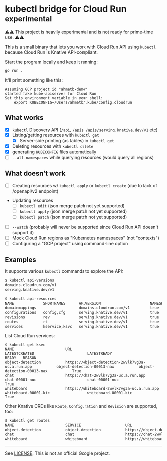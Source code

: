 # kubectl bridge for Cloud Run <sup>experimental</sup>

:warning::warning: This project is heavily experimental and is not ready for prime-time use. :warning::warning:

This is a small binary that lets you work with Cloud Run API
using `kubectl` because Cloud Run is Knative API-compliant.

Start the program locally and keep it running:

```sh
go run .
```

It'll print something like this:

```text
Assuming GCP project id "ahmetb-demo"
started fake kube-apiserver for Cloud Run
Set this environment variable in your shell:
	export KUBECONFIG=/Users/ahmetb/.kube/config.cloudrun
```

## What works

- [x] `kubectl` Discovery API (`/api`, `/apis`, `/apis/serving.knative.dev/v1` etc)
- [x] Listing/getting resources with `kubectl get`
    - [x] Server-side printing (as tables) in `kubectl get`
- [x] Deleting resources with `kubectl delete`
- [x] generating `KUBECONFIG` files automatically
- [ ] `--all-namespaces` while querying resources (would query all regions)

## What doesn’t work

- [ ] Creating resources w/ `kubectl apply` or `kubectl create` (due to lack of /openapi/v2 endpoint)
- Updating resources
  - [ ] `kubectl edit`  (json merge patch not yet supported)
  - [ ] `kubectl apply` (json merge patch not yet supported)
  - [ ] `kubectl patch` (json merge patch not yet supported)
- [ ] `--watch` (probably will never be supported since Cloud Run API doesn't support it)
- [ ] Mock Cloud Run regions as "Kubernetes namespaces" (not "contexts")
- [ ] Configuring a "GCP project" using command-line option

## Examples

It supports various `kubectl` commands to explore the API:

```sh
$ kubectl api-versions
domains.cloudrun.com/v1
serving.knative.dev/v1
```

```sh
$ kubectl api-resources
NAME             SHORTNAMES      APIVERSION                      NAMESPACED   KIND
domainmappings                   domains.cloudrun.com/v1         true         DomainMapping
configurations   config,cfg      serving.knative.dev/v1          true         Configuration
revisions        rev             serving.knative.dev/v1          true         Revision
routes           rt              serving.knative.dev/v1          true         Route
services         kservice,ksvc   serving.knative.dev/v1          true         Service
```

List Cloud Run services:

```
$ kubectl get ksvc
NAME                       URL                                                        LATESTCREATED                        LATESTREADY                          READY   REASON
object-detection           https://object-detection-2wvlk7vg3a-uc.a.run.app           object-detection-00013-nax           object-detection-00013-nax           True
chat                       https://chat-2wvlk7vg3a-uc.a.run.app                       chat-00001-nuc                       chat-00001-nuc                       True
whiteboard                 https://whiteboard-2wvlk7vg3a-uc.a.run.app                 whiteboard-00001-kic                 whiteboard-00001-kic                 True
```

Other Knative CRDs like `Route`, `Configuration` and `Revision` are supported, too:

```sh
$ kubectl get routes
NAME                       SERVICE                    URL                                                        READY   REASON
object-detection           object-detection           https://object-detection-2wvlk7vg3a-uc.a.run.app           True
chat                       chat                       https://chat-2wvlk7vg3a-uc.a.run.app                       True
whiteboard                 whiteboard                 https://whiteboard-2wvlk7vg3a-uc.a.run.app                 True
```

-----

See [LICENSE](./LICENSE). This is not an official Google project.
